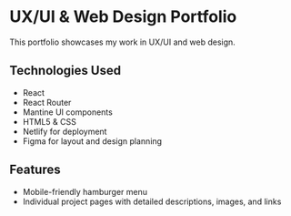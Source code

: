 # UX/UI & Web Design Portfolio

This portfolio showcases my work in UX/UI and web design.

## Technologies Used
- React
- React Router
- Mantine UI components
- HTML5 & CSS
- Netlify for deployment
- Figma for layout and design planning

## Features
- Mobile-friendly hamburger menu
- Individual project pages with detailed descriptions, images, and links